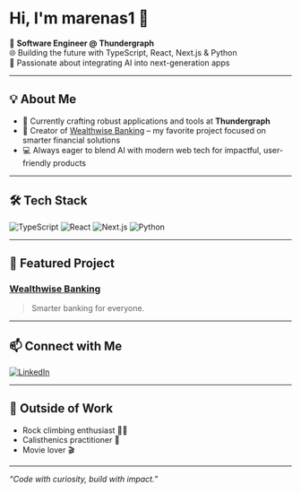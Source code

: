 # Hi, I'm marenas1 👋

🚀 **Software Engineer @ Thundergraph**  
🌐 Building the future with TypeScript, React, Next.js & Python  
🤖 Passionate about integrating AI into next-generation apps

---

## 💡 About Me

- 💼 Currently crafting robust applications and tools at **Thundergraph**
- 🏦 Creator of [Wealthwise Banking](https://wealthwise-banking-client.onrender.com/) – my favorite project focused on smarter financial solutions
- 💻 Always eager to blend AI with modern web tech for impactful, user-friendly products

---

## 🛠️ Tech Stack

![TypeScript](https://img.shields.io/badge/-TypeScript-3178C6?logo=typescript&logoColor=fff)
![React](https://img.shields.io/badge/-React-61DAFB?logo=react&logoColor=222)
![Next.js](https://img.shields.io/badge/-Next.js-000?logo=next.js&logoColor=fff)
![Python](https://img.shields.io/badge/-Python-3776AB?logo=python&logoColor=fff)

---

## 🌟 Featured Project

### [Wealthwise Banking](https://wealthwise-banking-client.onrender.com/)  
> Smarter banking for everyone.  


---

## 📫 Connect with Me

[![LinkedIn](https://img.shields.io/badge/LinkedIn-blue?logo=linkedin&style=flat-square)](https://www.linkedin.com/in/matt-arenas/)

---

## 🧗 Outside of Work

- Rock climbing enthusiast 🧗‍♂️
- Calisthenics practitioner 💪
- Movie lover 🎬

---

*“Code with curiosity, build with impact.”*